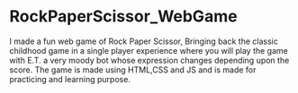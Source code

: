 # RockPaperScissor_WebGame
I made a fun web game of Rock Paper Scissor, Bringing back the classic childhood game in a single player experience where you will play the game with E.T. a very moody bot whose expression changes depending upon the score. The game is made using HTML,CSS and JS and is made for practicing and learning purpose.
